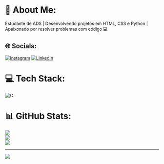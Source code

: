 # 💫 About Me:
Estudante de ADS | Desenvolvendo projetos em HTML, CSS e Python | Apaixonado por resolver problemas com código 💻 <br>


## 🌐 Socials:
[![Instagram](https://img.shields.io/badge/Instagram-%23E4405F.svg?logo=Instagram&logoColor=white)](https://www.instagram.com/deyvy_anthony/) [![LinkedIn](https://img.shields.io/badge/LinkedIn-%230077B5.svg?logo=linkedin&logoColor=white)](https://linkedin.com/in/https://www.linkedin.com/in/deyvygomes/) 

# 💻 Tech Stack:
![C](https://img.shields.io/badge/c-%2300599C.svg?style=for-the-badge&logo=c&logoColor=white)
# 📊 GitHub Stats:
![](https://github-readme-stats.vercel.app/api?username=Deyvy-beep&theme=gotham&hide_border=false&include_all_commits=false&count_private=false)<br/>
![](https://github-readme-streak-stats.herokuapp.com/?user=Deyvy-beep&theme=gotham&hide_border=false)<br/>
![](https://github-readme-stats.vercel.app/api/top-langs/?username=Deyvy-beep&theme=gotham&hide_border=false&include_all_commits=false&count_private=false&layout=compact)

---
[![](https://visitcount.itsvg.in/api?id=Deyvy-beep&icon=0&color=0)](https://visitcount.itsvg.in)

<!-- Proudly created with GPRM ( https://gprm.itsvg.in ) -->
